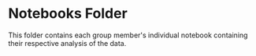 # Notebooks Folder

This folder contains each group member's individual notebook containing their respective analysis of the data.